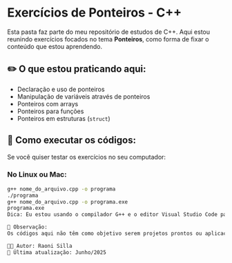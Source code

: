 # Exercícios de Ponteiros - C++

Esta pasta faz parte do meu repositório de estudos de C++. Aqui estou reunindo exercícios focados no tema **Ponteiros**, como forma de fixar o conteúdo que estou aprendendo.

## ✏️ O que estou praticando aqui:

- Declaração e uso de ponteiros
- Manipulação de variáveis através de ponteiros
- Ponteiros com arrays
- Ponteiros para funções
- Ponteiros em estruturas (`struct`)

## 🚀 Como executar os códigos:

Se você quiser testar os exercícios no seu computador:

### No Linux ou Mac:
```bash
g++ nome_do_arquivo.cpp -o programa
./programa
g++ nome_do_arquivo.cpp -o programa.exe
programa.exe
Dica: Eu estou usando o compilador G++ e o editor Visual Studio Code para desenvolver.

📌 Observação:
Os códigos aqui não têm como objetivo serem projetos prontos ou aplicações finais. São apenas exercícios práticos que estou fazendo enquanto aprendo.

👨‍💻 Autor: Raoni Silla
📅 Última atualização: Junho/2025
